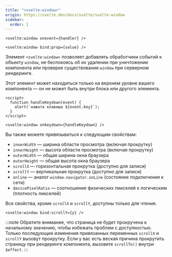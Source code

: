 ```yaml
---
title: "<svelte:window>"
origin: https://svelte.dev/docs/svelte/svelte-window
sidebar:
  order: 1
---
```


```svelte
<svelte:window onevent={handler} />
```

```svelte
<svelte:window bind:prop={value} />
```

Элемент `<svelte:window>` позволяет добавлять обработчики событий к объекту `window`, не беспокоясь об их удалении при уничтожении компонента или проверке существования `window` при серверном рендеринге.

Этот элемент может находиться только на верхнем уровне вашего компонента — он не может быть внутри блока или другого элемента.

```svelte
<script>
  function handleKeydown(event) {
    alert(`нажата клавиша ${event.key}`);
  }
</script>

<svelte:window onkeydown={handleKeydown} />
```

Вы также можете привязываться к следующим свойствам:

- `innerWidth` — ширина области просмотра (включая прокрутку)
- `innerHeight` — высота области просмотра (включая прокрутку)
- `outerWidth` — общая ширина окна браузера
- `outerHeight` — общая высота окна браузера
- `scrollX` — горизонтальная прокрутка (доступно для записи)
- `scrollY` — вертикальная прокрутка (доступно для записи)
- `online` — аналог `window.navigator.onLine` (состояние подключения к сети)
- `devicePixelRatio` — соотношение физических пикселей к логическим (плотность пикселей)

Все свойства, кроме `scrollX` и `scrollY`, доступны только для чтения.

```svelte
<svelte:window bind:scrollY={y} />
```

:::note
Обратите внимание, что страница не будет прокручена к начальному значению, чтобы избежать проблем с доступностью. Только последующие изменения привязанных переменных `scrollX` и `scrollY` вызовут прокрутку. Если у вас есть веская причина прокрутить страницу при рендеринге компонента, вызовите `scrollTo()` внутри `$effect`.
:::
